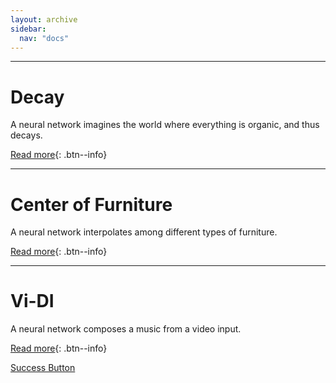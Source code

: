 ```yaml
---
layout: archive
sidebar:
  nav: "docs"
---
```


---

# Decay
A neural network imagines the world where everything is organic, and thus decays.

[Read more](https://youngwoong-cho.github.io/Decay){: .btn--info}

---

# Center of Furniture
A neural network interpolates among different types of furniture.

[Read more](https://youngwoong-cho.github.io/CoF){: .btn--info}

---

# Vi-DI
A neural network composes a music from a video input.

[Read more](https://youngwoong-cho.github.io/ViDI){: .btn--info}

<a href="#" class="btn--success">Success Button</a>